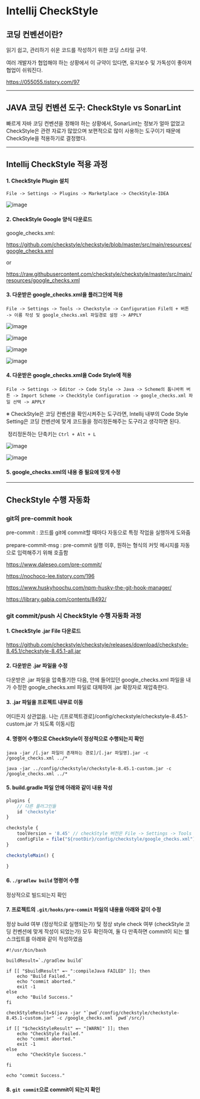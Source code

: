 # Intellij CheckStyle



## 코딩 컨벤션이란?

읽기 쉽고, 관리하기 쉬운 코드를 작성하기 위한 코딩 스타일 규약.

여러 개발자가 협업해야 하는 상황에서 이 규약이 있다면, 유지보수 및 가독성이 좋아져 협업이 쉬워진다.

https://055055.tistory.com/97

------



## JAVA 코딩 컨벤션 도구: CheckStyle vs SonarLint

빠르게 자바 코딩 컨벤션을 정해야 하는 상황에서, SonarLint는 정보가 얼마 없었고 CheckStyle은 관련 자료가 많았으며 보편적으로 많이 사용하는 도구이기 때문에 CheckStyle을 적용하기로 결정했다.

------



## Intellij CheckStyle 적용 과정



#### 1. CheckStyle Plugin 설치

```File -> Settings -> Plugins -> Marketplace -> CheckStyle-IDEA```

![image](https://user-images.githubusercontent.com/53200166/130609226-350586fa-27ad-40e3-a7db-03abd4af846e.png)



#### 2. CheckStyle Google 양식 다운로드

google_checks.xml:

https://github.com/checkstyle/checkstyle/blob/master/src/main/resources/google_checks.xml

or

https://raw.githubusercontent.com/checkstyle/checkstyle/master/src/main/resources/google_checks.xml



#### 3. 다운받은 google_checks.xml을 플러그인에 적용

``` File -> Settings -> Tools -> Checkstyle -> Configuration File의 + 버튼 -> 이름 작성 및 google_checks.xml 파일경로 설정 -> APPLY  ```

![image](https://user-images.githubusercontent.com/53200166/130609415-6c80ed5f-4733-45ee-a87c-5a4b6e6f639c.png)

![image](https://user-images.githubusercontent.com/53200166/130609462-b3c9e0df-bfd2-4eef-b5d2-de89a5475db9.png)

![image](https://user-images.githubusercontent.com/53200166/130609485-d9d63d76-2141-4e9e-8b73-169787ff5c24.png)

![image](https://user-images.githubusercontent.com/53200166/130609507-a7521409-e0c0-456a-bbf3-4ed0fad41bee.png)



#### 4. 다운받은 google_checks.xml을 Code Style에 적용

```File -> Settings -> Editor -> Code Style -> Java -> Scheme의 톱니바퀴 버튼 -> Import Scheme -> CheckStyle Configuration -> google_checks.xml 파일 선택 -> APPLY```

※ CheckStyle은 코딩 컨벤션을 확인시켜주는 도구라면, Intellij 내부의 Code Style Setting은 코딩 컨벤션에 맞게 코드들을 정리정돈해주는 도구라고 생각하면 된다.

​	정리정돈하는 단축키는 ```Ctrl + Alt + L```

![image](https://user-images.githubusercontent.com/53200166/130609907-71cc6e3b-559f-484a-a3a7-441304b155ad.png)

![image](https://user-images.githubusercontent.com/53200166/130609709-a8bfa5ac-9002-4db1-b68f-72a3e9447297.png)



#### 5. google_checks.xml의 내용 중 필요에 맞게 수정



------





## CheckStyle 수행 자동화



### git의 pre-commit hook

pre-commit : 코드를 git에 commit할 때마다 자동으로 특정 작업을 실행하게 도와줌

prepare-commit-msg : pre-commit 실행 이후, 원하는 형식의 커밋 메시지를 자동으로 입력해주기 위해 호출함

https://www.daleseo.com/pre-commit/

https://nochoco-lee.tistory.com/196

https://www.huskyhoochu.com/npm-husky-the-git-hook-manager/

https://library.gabia.com/contents/8492/



### git commit/push 시 CheckStyle 수행 자동화 과정



#### 1. CheckStyle .jar File 다운로드

https://github.com/checkstyle/checkstyle/releases/download/checkstyle-8.45.1/checkstyle-8.45.1-all.jar



#### 2. 다운받은 .jar 파일을 수정

다운받은 .jar 파일을 압축풀기한 다음, 안에 들어있던 google_checks.xml  파일을 내가 수정한 google_checks.xml 파일로 대체하여 .jar 확장자로 재압축한다.



#### 3. .jar 파일을 프로젝트 내부로 이동

어디든지 상관없음. 나는 /[프로젝트경로]/config/checkstyle/checkstyle-8.45.1-custom.jar 가 되도록 이동시킴



#### 4. 명령어 수행으로 CheckStyle이 정상적으로 수행되는지 확인

```java -jar /[.jar 파일이 존재하는 경로]/[.jar 파일명].jar -c /google_checks.xml ../*```

```java -jar ../config/checkstyle/checkstyle-8.45.1-custom.jar -c /google_checks.xml ../*```



#### 5. build.gradle 파일 안에 아래와 같이 내용 작성

```js
plugins {
	// 다른 플러그인들
	id 'checkstyle'
}

checkstyle {
	toolVersion = '8.45' // checkStyle 버전은 File -> Settings -> Tools -> Checkstyle에서 확인 가능
	configFile = file("${rootDir}/config/checkstyle/google_checks.xml")
}

checkstyleMain() {

}
```



#### 6. ```./gradlew build``` 명령어 수행

정상적으로 빌드되는지 확인



#### 7. 프로젝트의 ```.git/hooks/pre-commit``` 파일의 내용을 아래와 같이 수정

정상 build 여부 (정상적으로 실행되는가) 및 정상 style check 여부 (checkStyle 코딩 컨벤션에 맞게 작성이 되었는가) 모두 확인하여, 둘 다 만족하면 commit이 되는 쉘 스크립트를 아래와 같이 작성하였음

```shell
#!/usr/bin/bash

buildResult=`./gradlew build`

if [[ "$buildResult" =~ ":compileJava FAILED" ]]; then
	echo "Build Failed."
	echo "commit aborted."
	exit -1
else
	echo "Build Success."
fi

checkStyleResult=$(java -jar "`pwd`/config/checkstyle/checkstyle-8.45.1-custom.jar" -c /google_checks.xml `pwd`/src/)

if [[ "$checkStyleResult" =~ "[WARN]" ]]; then
	echo "CheckStyle Failed."
	echo "commit aborted."
	exit -1
else
	echo "CheckStyle Success."
	
fi

echo "commit Success."
```



#### 8. ```git commit```으로 commit이 되는지 확인